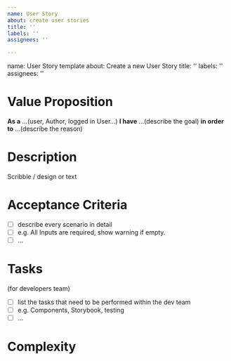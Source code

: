 ```yaml
---
name: User Story
about: create user stories
title: ''
labels: ''
assignees: ''

---
```


name: User Story template
about: Create a new User Story
title: ''
labels: ''
assignees: ''


# Value Proposition

**As a** ...(user, Author, logged in User...)
**I have** ...(describe the goal)
**in order to** ...(describe the reason)

# Description

Scribble / design or text

# Acceptance Criteria

- [ ] describe every scenario in detail
- [ ] e.g. All Inputs are required, show warning if empty.
- [ ] ...

# Tasks

(for developers team)

- [ ] list the tasks that need to be performed within the dev team
- [ ] e.g. Components, Storybook, testing
- [ ] ...

# Complexity
